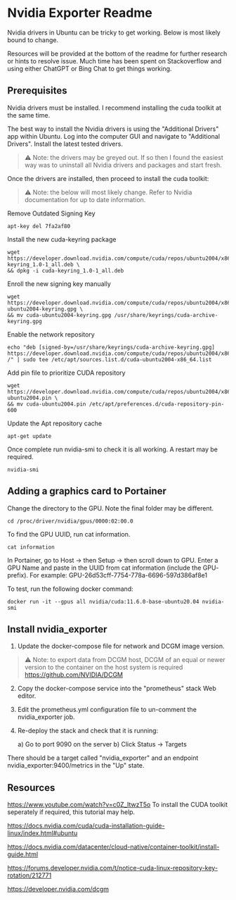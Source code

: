 # Nvidia Exporter Readme

Nvidia drivers in Ubuntu can be tricky to get working. Below is most likely bound to change.

Resources will be provided at the bottom of the readme for further research or hints to resolve issue.
Much time has been spent on Stackoverflow and using either ChatGPT or Bing Chat to get things working.

## Prerequisites

Nvidia drivers must be installed. I recommend installing the cuda toolkit at the same time.

The best way to install the Nvidia drivers is using the "Additional Drivers" app within Ubuntu.
Log into the computer GUI and navigate to "Additional Drivers". Install the latest tested drivers.

> :warning: Note: the drivers may be greyed out. 
If so then I found the easiest way was to uninstall all Nvidia drivers and packages and start fresh.

Once the drivers are installed, then proceed to install the cuda toolkit:

> :warning: Note: the below will most likely change. 
Refer to Nvidia documentation for up to date information.

Remove Outdated Signing Key

```
apt-key del 7fa2af80
```

Install the new cuda-keyring package

```
wget https://developer.download.nvidia.com/compute/cuda/repos/ubuntu2004/x86_64/cuda-keyring_1.0-1_all.deb \
&& dpkg -i cuda-keyring_1.0-1_all.deb
```

Enroll the new signing key manually

```
wget https://developer.download.nvidia.com/compute/cuda/repos/ubuntu2004/x86_64/cuda-ubuntu2004-keyring.gpg \
&& mv cuda-ubuntu2004-keyring.gpg /usr/share/keyrings/cuda-archive-keyring.gpg
```

Enable the network repository

```
echo "deb [signed-by=/usr/share/keyrings/cuda-archive-keyring.gpg] https://developer.download.nvidia.com/compute/cuda/repos/ubuntu2004/x86_64/ /" | sudo tee /etc/apt/sources.list.d/cuda-ubuntu2004-x86_64.list
```

Add pin file to prioritize CUDA repository

```
wget https://developer.download.nvidia.com/compute/cuda/repos/ubuntu2004/x86_64/cuda-ubuntu2004.pin \
&& mv cuda-ubuntu2004.pin /etc/apt/preferences.d/cuda-repository-pin-600
```

Update the Apt repository cache

```
apt-get update
```

Once complete run nvidia-smi to check it is all working. A restart may be required.

```
nvidia-smi
```

## Adding a graphics card to Portainer

Change the directory to the GPU. Note the final folder may be different.

```
cd /proc/driver/nvidia/gpus/0000:02:00.0
```

To find the GPU UUID, run cat information.

```
cat information
```

In Portainer, go to Host -> then Setup -> then scroll down to GPU. 
Enter a GPU Name and paste in the UUID from cat information (include the GPU- prefix).
For example: GPU-26d53cff-7754-778a-6696-597d386af8e1

To test, run the following docker command:

```
docker run -it --gpus all nvidia/cuda:11.6.0-base-ubuntu20.04 nvidia-smi
```

## Install nvidia_exporter

1) Update the docker-compose file for network and DCGM image version.

> :warning: Note: to export data from DCGM host, DCGM of an equal or newer version to the container on the host system is required https://github.com/NVIDIA/DCGM

2) Copy the docker-compose service into the "prometheus" stack Web editor.

3) Edit the prometheus.yml configuration file to un-comment the nvidia_exporter job.

4) Re-deploy the stack and check that it is running:

	a) Go to port 9090 on the server
	b) Click Status -> Targets

There should be a target called "nvidia_exporter" and an endpoint nvidia_exporter:9400/metrics in the "Up" state.

## Resources

https://www.youtube.com/watch?v=c0Z_ItwzT5o
To install the CUDA toolkit seperately if required, this tutorial may help.

https://docs.nvidia.com/cuda/cuda-installation-guide-linux/index.html#ubuntu

https://docs.nvidia.com/datacenter/cloud-native/container-toolkit/install-guide.html

https://forums.developer.nvidia.com/t/notice-cuda-linux-repository-key-rotation/212771

https://developer.nvidia.com/dcgm